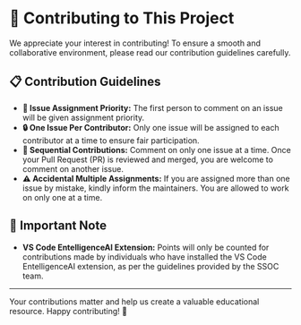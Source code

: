 # 🤝 Contributing to This Project

We appreciate your interest in contributing! To ensure a smooth and collaborative environment, please read our contribution guidelines carefully.

## 📋 Contribution Guidelines

- **🚀 Issue Assignment Priority:** The first person to comment on an issue will be given assignment priority.
- **🔒 One Issue Per Contributor:** Only one issue will be assigned to each contributor at a time to ensure fair participation.
- **🔁 Sequential Contributions:** Comment on only one issue at a time. Once your Pull Request (PR) is reviewed and merged, you are welcome to comment on another issue.
- **⚠️ Accidental Multiple Assignments:** If you are assigned more than one issue by mistake, kindly inform the maintainers. You are allowed to work on only one at a time.

## 🧠 Important Note

* **VS Code EntelligenceAI Extension:** Points will only be counted for contributions made by individuals who have installed the VS Code EntelligenceAI extension, as per the guidelines provided by the SSOC team.

---

Your contributions matter and help us create a valuable educational resource. Happy contributing! 🎉
